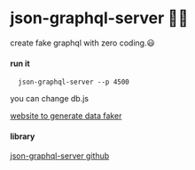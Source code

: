 
# json-graphql-server 🚀🌸

create fake graphql with zero coding.😃

#### run it

```terminal
  json-graphql-server --p 4500
```
you can change db.js

[website to generate data faker](https://www.mockaroo.com/)

#### library

[json-graphql-server github](https://github.com/marmelab/json-graphql-server)

